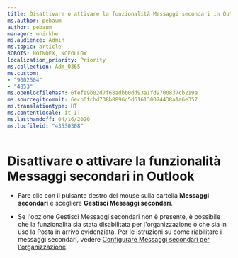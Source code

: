 ```yaml
---
title: Disattivare o attivare la funzionalità Messaggi secondari in Outlook
ms.author: pebaum
author: pebaum
manager: mnirkhe
ms.audience: Admin
ms.topic: article
ROBOTS: NOINDEX, NOFOLLOW
localization_priority: Priority
ms.collection: Adm_O365
ms.custom:
- "9002504"
- "4853"
ms.openlocfilehash: 6fefe9b02d7f68adbb0dd93a1fd9700837cb219a
ms.sourcegitcommit: 6ecb6fcbd738b8896c5d616130074438a1a6e357
ms.translationtype: HT
ms.contentlocale: it-IT
ms.lasthandoff: 04/16/2020
ms.locfileid: "43530308"
---
```

# <a name="turn-off-or-on-clutter-in-outlook"></a>Disattivare o attivare la funzionalità Messaggi secondari in Outlook

- Fare clic con il pulsante destro del mouse sulla cartella **Messaggi secondari** e scegliere **Gestisci Messaggi secondari**. 

- Se l'opzione Gestisci Messaggi secondari non è presente, è possibile che la funzionalità sia stata disabilitata per l'organizzazione o che sia in uso la Posta in arrivo evidenziata. Per le istruzioni su come riabilitare i messaggi secondari, vedere [Configurare Messaggi secondari per l'organizzazione](https://support.office.com/article/832276bd-d024-47b6-a80a-a6b884907a5b?wt.mc_id=SCL_a9c72a77-1bc4-40e6-ba6d-103c1d1aba4c_AdmHlp).

